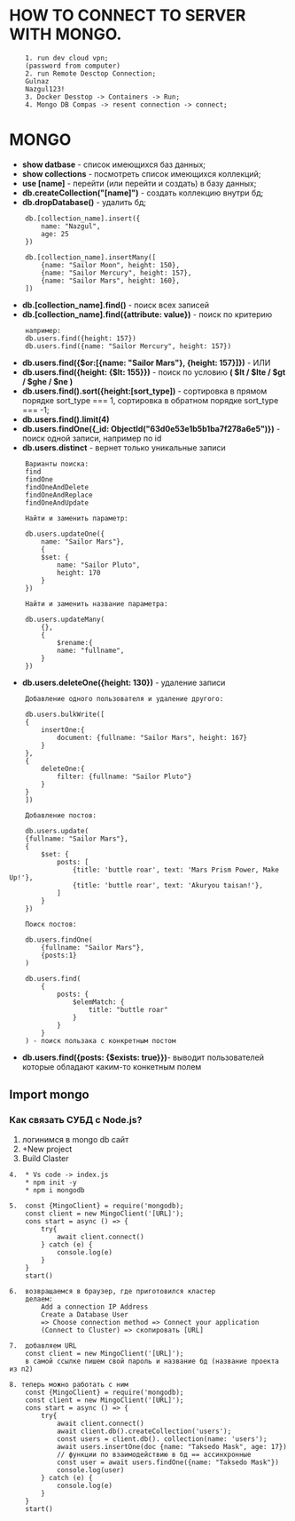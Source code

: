 # HOW TO CONNECT TO SERVER WITH MONGO.
```
    1. run dev cloud vpn;   
    (password from computer)
    2. run Remote Desctop Connection;  
    Gulnaz  
    Nazgul123!
    3. Docker Desstop -> Containers -> Run;
    4. Mongo DB Compas -> resent connection -> connect;
```
# MONGO
* **show datbase** - список имеющихся баз данных;
* **show collections** - посмотреть список имеющихся коллекций;
* **use [name]** - перейти (или перейти и создать) в базу данных;
* **db.createCollection("[name]")** - создать коллекцию внутри бд;
* **db.dropDatabase()** - удалить бд;

```
    db.[collection_name].insert({  
        name: "Nazgul",  
        age: 25  
    }) 
```
```
    db.[collection_name].insertMany([   
        {name: "Sailor Moon", height: 150},  
        {name: "Sailor Mercury", height: 157},  
        {name: "Sailor Mars", height: 160},  
    ]) 
```
* **db.[collection_name].find()** - поиск всех записей
* **db.[collection_name].find({attribute: value})** - поиск по критерию  
```
    например:
    db.users.find({height: 157})  
    db.users.find({name: "Sailor Mercury", height: 157}) 
``` 
* **db.users.find({$or:[{name: "Sailor Mars"}, {height: 157}]})** - ИЛИ
* **db.users.find({height: {$lt: 155}})** - поиск по условию
    **( $lt / $lte / $gt / $ghe / $ne )**
* **db.users.find().sort({height:[sort_type])** - сортировка в прямом порядке sort_type === 1, сортировка в обратном порядке sort_type === -1;
* **db.users.find().limit(4)**
* **db.users.findOne({_id: ObjectId("63d0e53e1b5b1ba7f278a6e5")})** - поиск одной записи, например по id
* **db.users.distinct** - вернет только уникальные записи
```   
    Варианты поиска:
    find  
    findOne   
    findOneAndDelete  
    findOneAndReplace  
    findOneAndUpdate
```
```
    Найти и заменить параметр:

    db.users.updateOne({
        name: "Sailor Mars"},
        {
        $set: {
            name: "Sailor Pluto",
            height: 170
        }
    }) 
```
```
    Найти и заменить название параметра:

    db.users.updateMany(  
        {},  
        {
            $rename:{  
            name: "fullname",  
        }  
    })  
```
* **db.users.deleteOne({height: 130})** - удаление записи 
```
    Добавление одного пользователя и удаление другого:

    db.users.bulkWrite([    
    {  
        insertOne:{  
            document: {fullname: "Sailor Mars", height: 167}  
        }  
    },  
    {  
        deleteOne:{  
            filter: {fullname: "Sailor Pluto"}  
        }  
    }  
    ]) 
```
```
    Добавление постов:

    db.users.update(
    {fullname: "Sailor Mars"},
    {
        $set: {
            posts: [
                {title: 'buttle roar', text: 'Mars Prism Power, Make Up!'},
                {title: 'buttle roar', text: 'Akuryou taisan!'},
            ]
        }
    })
```
```
    Поиск постов:

    db.users.findOne(
        {fullname: "Sailor Mars"},
        {posts:1}
    )
```
```
    db.users.find(
        {
            posts: {
                $elemMatch: {
                    title: "buttle roar"
                }
            }
        }
    ) - поиск пользака с конкретным постом
```
* **db.users.find({posts: {$exists: true}})**- выводит пользователей которые обладают каким-то конкетным полем


## Import mongo
### Как связать СУБД с Node.js?
1. логинимся в mongo db сайт
2. +New project
3. Build Claster
```
4.  * Vs code -> index.js
    * npm init -y
    * npm i mongodb
```
```
5.  const {MingoClient} = require('mongodb);  
    const client = new MingoClient('[URL]');  
    cons start = async () => {  
        try{
            await client.connect()
        } catch (e) {
            console.log(e)
        }
    }
    start()
```

```
6.  возвращаемся в браузер, где приготовился кластер  
    делаем: 
        Add a connection IP Address
        Create a Database User
        => Choose connection method => Connect your application 
        (Connect to Cluster) => скопировать [URL]
```
```
7.  добавляем URL    
    const client = new MingoClient('[URL]');
    в самой ссылке пишем свой пароль и название бд (название проекта из п2)
```
```
8. теперь можно работать с ним
    const {MingoClient} = require('mongodb);  
    const client = new MingoClient('[URL]');  
    cons start = async () => {  
        try{
            await client.connect()
            await client.db().createCollection('users');
            const users = client.db(). collection(name: 'users');
            await users.insertOne(doc {name: "Taksedo Mask", age: 17})
            // функции по взаимодействию в бд == ассинхронные
            const user = await users.findOne({name: "Taksedo Mask"})
            console.log(user)
        } catch (e) {
            console.log(e)
        }
    }
    start()
```